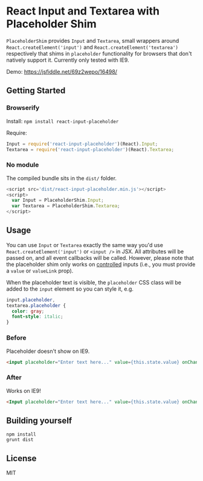 React Input and Textarea with Placeholder Shim
=======================

`PlaceholderShim` provides `Input` and `Textarea`, small wrappers around `React.createElement('input')` and `React.createElement('textarea')` respectively that shims in `placeholder` functionality for browsers that don't natively support it. Currently only tested with IE9.

Demo: https://jsfiddle.net/69z2wepo/16498/

## Getting Started
### Browserify

Install: `npm install react-input-placeholder`

Require:

```js
Input = require('react-input-placeholder')(React).Input;
Textarea = require('react-input-placeholder')(React).Textarea;
```

### No module

The compiled bundle sits in the `dist/` folder.

```js
<script src='dist/react-input-placeholder.min.js'></script>
<script>
  var Input = PlaceholderShim.Input;
  var Textarea = PlaceholderShim.Textarea;
</script>
```

## Usage

You can use `Input` or `Textarea` exactly the same way you'd use `React.createElement('input')` or `<input />` in JSX. All attributes will be passed on, and all event callbacks will be called. However, please note that the placeholder shim only works on [controlled](http://facebook.github.io/react/docs/forms.html#controlled-components) inputs (i.e., you must provide a `value` or `valueLink` prop).

When the placeholder text is visible, the `placeholder` CSS class will be added to the `input` element so you can style it, e.g.

```css
input.placeholder,
textarea.placeholder {
  color: gray;
  font-style: italic;
}
```

### Before

Placeholder doesn't show on IE9.

```html
<input placeholder="Enter text here..." value={this.state.value} onChange={this.handleChange} />
```

### After

Works on IE9!

```html
<Input placeholder="Enter text here..." value={this.state.value} onChange={this.handleChange} />
```

## Building yourself

```shell
npm install
grunt dist
```

## License

MIT
